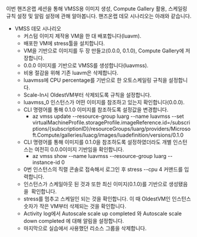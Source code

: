 이번 핸즈온랩 세션을 통해 VMSS용 이미지 생성, Compute Gallery 활용, 스케일링 규칙 설정 및 알림 설정에 관해 알아봅니다. 핸즈온랩 데모 시나리오는 아래와 같습니다.

-   VMSS 데모 시나리오
    -   커스텀 이미지 제작용 VM을 한 대 배포합니다(luavm).
    -   배포한 VM에 stress툴을 설치합니다.
    -   VM을 기반으로 이미지를 두 장 만들고(0.0.0, 0.1.0), Compute Gallery에 저장합니다.
    -   0.0.0 이미지를 기반으로 VMSS를 생성합니다(luavmss).
    -   비용 절감을 위해 기존 luavm은 삭제합니다.
    -   luavmss에 CPU percentage를 기반으로 한 오토스케일링 규칙을 설정합니다.
    -   Scale-In시 OldestVM부터 삭제되도록 규칙을 설정합니다.
    -   luavmss\_0 인스턴스가 어떤 이미지를 참조하고 있는지 확인합니다(0.0.0).
    -   CLI 명령어를 통해 0.1.0 이미지를 참조하도록 설정값을 변경합니다.
        -   az vmss update --resource-group luarg --name luavmss --set virtualMachineProfile.storageProfile.imageReference.id=/subscriptions/{subscriptionID}/resourceGroups/luarg/providers/Microsoft.Compute/galleries/luacg/images/luadefinition/versions/0.1.0
    -   CLI 명령어를 통해 이미지를 0.1.0을 참조하도록 설정하였더라도 개별 인스턴스는 여전히 0.0.0이미지 기반임을 확인합니다.
        -   az vmss show --name luavmss --resource-group luarg --instance-id 0
    -   0번 인스턴스의 직렬 콘솔로 접속해서 로그인 후 stress --cpu 4 커맨드를 입력합니다.
    -   인스턴스가 스케일아웃 된 것과 또한 최신 이미지(0.1.0)를 기반으로 생성됐음을  확인합니다.
    -   stress를 멈추고 스케일인 되는 것을 확인합니다. 이 때 OldestVM인 인스턴스 숫자가 작은 VM부터 삭제되는 것을 확인합니다.
    -   Activity log에서 Autoscale scale up completed 와 Autoscale scale down completed 에 대해 알림을 설정합니다.
    -   마지막으로 실습에서 사용했던 리소스 그룹을 삭제합니다.